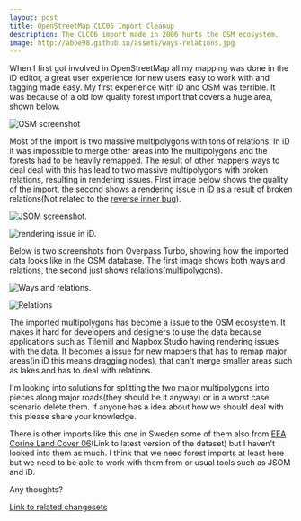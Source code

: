 ```yaml
---
layout: post
title: OpenStreetMap CLC06 Import Cleanup
description: The CLC06 import made in 2006 hurts the OSM ecosystem.
image: http://abbe98.github.io/assets/ways-relations.jpg
---
```

When I first got involved in OpenStreetMap all my mapping was done in the iD editor, a great user experience for new users easy to work with and tagging made easy. My first experience with iD and OSM was terrible. It was because of a old low quality forest import that covers a huge area, shown below.

![OSM screenshot][0] 

Most of the import is two massive multipolygons with tons of relations. In iD it was impossible to merge other areas into the multipolygons and the forests had to be heavily remapped. The result of other mappers ways to deal deal with this has lead to two massive multipolygons with broken relations, resulting in rendering issues. First image below shows the quality of the import, the second shows a rendering issue in iD as a result of broken relations(Not related to the [reverse inner bug][2]).

![JSOM screenshot.][2]

![rendering issue in iD.][3]

Below is two screenshots from Overpass Turbo, showing how the imported data looks like in the OSM database. The first image shows both ways and relations, the second just shows relations(multipolygons).

![Ways and relations.][4]

![Relations][5]

The imported multipolygons has become a issue to the OSM ecosystem. It makes it hard for developers and designers to use the data because applications such as Tilemill and Mapbox Studio having rendering issues with the data. It becomes a issue for new mappers that has to remap major areas(in iD this means dragging nodes), that can't merge smaller areas such as lakes and has to deal with relations. 

I'm looking into solutions for splitting the two major multipolygons into pieces along major roads(they should be it anyway) or in a worst case scenario delete them. If anyone has a idea about how we should deal with this please share your knowledge. 

There is other imports like this one in Sweden some of them also from [EEA Corine Land Cover 06][6](Link to latest version of the dataset) but I haven't looked into them as much. I think that we need forest imports at least here but we need to be able to work with them from or usual tools such as JSOM and iD.

Any thoughts?

[Link to related changesets][7]

[0]: http://abbe98.github.io/assets/base-osm.jpg
[1]: https://github.com/openstreetmap/iD/issues/2259
[2]: http://abbe98.github.io/assets/jsom.jpg
[3]: http://abbe98.github.io/assets/broken-id.jpg
[4]: http://abbe98.github.io/assets/ways-relations.jpg
[5]: http://abbe98.github.io/assets/relations.jpg
[6]: http://www.eea.europa.eu/data-and-maps/data/corine-land-cover-2006-raster-3
[7]: http://www.openstreetmap.org/user/Sten%20Åkerblom/history#map=9/59.2757/16.4822